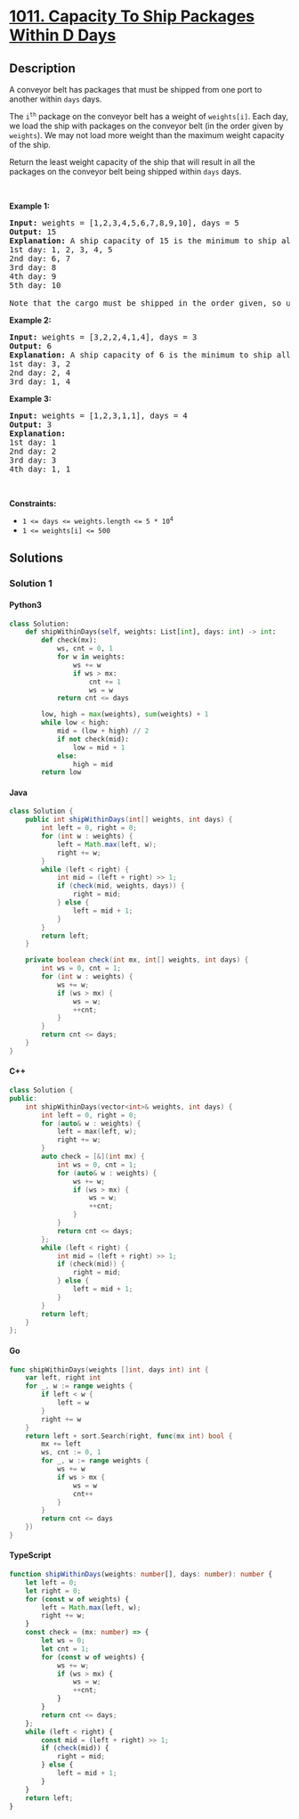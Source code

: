 # [1011. Capacity To Ship Packages Within D Days](https://leetcode.com/problems/capacity-to-ship-packages-within-d-days)


## Description

<!-- description:start -->

<p>A conveyor belt has packages that must be shipped from one port to another within <code>days</code> days.</p>

<p>The <code>i<sup>th</sup></code> package on the conveyor belt has a weight of <code>weights[i]</code>. Each day, we load the ship with packages on the conveyor belt (in the order given by <code>weights</code>). We may not load more weight than the maximum weight capacity of the ship.</p>

<p>Return the least weight capacity of the ship that will result in all the packages on the conveyor belt being shipped within <code>days</code> days.</p>

<p>&nbsp;</p>
<p><strong class="example">Example 1:</strong></p>

<pre>
<strong>Input:</strong> weights = [1,2,3,4,5,6,7,8,9,10], days = 5
<strong>Output:</strong> 15
<strong>Explanation:</strong> A ship capacity of 15 is the minimum to ship all the packages in 5 days like this:
1st day: 1, 2, 3, 4, 5
2nd day: 6, 7
3rd day: 8
4th day: 9
5th day: 10

Note that the cargo must be shipped in the order given, so using a ship of capacity 14 and splitting the packages into parts like (2, 3, 4, 5), (1, 6, 7), (8), (9), (10) is not allowed.
</pre>

<p><strong class="example">Example 2:</strong></p>

<pre>
<strong>Input:</strong> weights = [3,2,2,4,1,4], days = 3
<strong>Output:</strong> 6
<strong>Explanation:</strong> A ship capacity of 6 is the minimum to ship all the packages in 3 days like this:
1st day: 3, 2
2nd day: 2, 4
3rd day: 1, 4
</pre>

<p><strong class="example">Example 3:</strong></p>

<pre>
<strong>Input:</strong> weights = [1,2,3,1,1], days = 4
<strong>Output:</strong> 3
<strong>Explanation:</strong>
1st day: 1
2nd day: 2
3rd day: 3
4th day: 1, 1
</pre>

<p>&nbsp;</p>
<p><strong>Constraints:</strong></p>

<ul>
	<li><code>1 &lt;= days &lt;= weights.length &lt;= 5 * 10<sup>4</sup></code></li>
	<li><code>1 &lt;= weights[i] &lt;= 500</code></li>
</ul>

<!-- description:end -->

## Solutions

<!-- solution:start -->

### Solution 1

<!-- tabs:start -->

#### Python3

```python
class Solution:
    def shipWithinDays(self, weights: List[int], days: int) -> int:
        def check(mx):
            ws, cnt = 0, 1
            for w in weights:
                ws += w
                if ws > mx:
                    cnt += 1
                    ws = w
            return cnt <= days

        low, high = max(weights), sum(weights) + 1
        while low < high:
            mid = (low + high) // 2
            if not check(mid):
                low = mid + 1
            else:
                high = mid
        return low
```

#### Java

```java
class Solution {
    public int shipWithinDays(int[] weights, int days) {
        int left = 0, right = 0;
        for (int w : weights) {
            left = Math.max(left, w);
            right += w;
        }
        while (left < right) {
            int mid = (left + right) >> 1;
            if (check(mid, weights, days)) {
                right = mid;
            } else {
                left = mid + 1;
            }
        }
        return left;
    }

    private boolean check(int mx, int[] weights, int days) {
        int ws = 0, cnt = 1;
        for (int w : weights) {
            ws += w;
            if (ws > mx) {
                ws = w;
                ++cnt;
            }
        }
        return cnt <= days;
    }
}
```

#### C++

```cpp
class Solution {
public:
    int shipWithinDays(vector<int>& weights, int days) {
        int left = 0, right = 0;
        for (auto& w : weights) {
            left = max(left, w);
            right += w;
        }
        auto check = [&](int mx) {
            int ws = 0, cnt = 1;
            for (auto& w : weights) {
                ws += w;
                if (ws > mx) {
                    ws = w;
                    ++cnt;
                }
            }
            return cnt <= days;
        };
        while (left < right) {
            int mid = (left + right) >> 1;
            if (check(mid)) {
                right = mid;
            } else {
                left = mid + 1;
            }
        }
        return left;
    }
};
```

#### Go

```go
func shipWithinDays(weights []int, days int) int {
	var left, right int
	for _, w := range weights {
		if left < w {
			left = w
		}
		right += w
	}
	return left + sort.Search(right, func(mx int) bool {
		mx += left
		ws, cnt := 0, 1
		for _, w := range weights {
			ws += w
			if ws > mx {
				ws = w
				cnt++
			}
		}
		return cnt <= days
	})
}
```

#### TypeScript

```ts
function shipWithinDays(weights: number[], days: number): number {
    let left = 0;
    let right = 0;
    for (const w of weights) {
        left = Math.max(left, w);
        right += w;
    }
    const check = (mx: number) => {
        let ws = 0;
        let cnt = 1;
        for (const w of weights) {
            ws += w;
            if (ws > mx) {
                ws = w;
                ++cnt;
            }
        }
        return cnt <= days;
    };
    while (left < right) {
        const mid = (left + right) >> 1;
        if (check(mid)) {
            right = mid;
        } else {
            left = mid + 1;
        }
    }
    return left;
}
```

<!-- tabs:end -->

<!-- solution:end -->

<!-- problem:end -->
